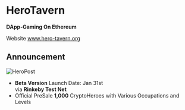# HeroTavern

**DApp-Gaming On Ethereum**


Website www.hero-tavern.org



##
## Announcement ###################
![HeroPost](https://github.com/Hero-Tavern/HeroTavern/blob/master/HeroPost.png)  
- **Beta Version** Launch Date: Jan 31st  
via **Rinkeby Test Net**  
- Official PreSale **1,000** CryptoHeroes with Various Occupations and Levels

